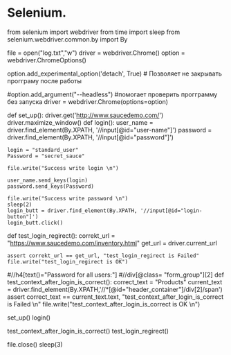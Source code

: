 # Selenium.
from selenium import webdriver
from time import sleep
from selenium.webdriver.common.by import By

file = open("log.txt","w")
driver = webdriver.Chrome()
option = webdriver.ChromeOptions()

option.add_experimental_option('detach', True) # Позволяет не закрывать прогграму после работы

#option.add_argument("--headless") #помогает проверить прогграмму без запуска
driver = webdriver.Chrome(options=option)


def set_up():
    driver.get('http://www.saucedemo.com/')
    driver.maximize_window()
def login():
    user_name = driver.find_element(By.XPATH, '//input[@id="user-name"]')
    password = driver.find_element(By.XPATH, '//input[@id="password"]')

    login = "standard_user"
    Password = "secret_sauce"

    file.write("Success write login \n")

    user_name.send_keys(login)
    password.send_keys(Password)

    file.write("Success write password \n")
    sleep(2)
    login_butt = driver.find_element(By.XPATH, '//input[@id="login-button"]')
    login_butt.click()

def test_login_regirect():
    correkt_url = "https://www.saucedemo.com/inventory.html"
    get_url = driver.current_url

    assert correkt_url == get_url, "test_login_regirect is Failed"
    file.write("test_login_regirect is OK")
#//h4[text()="Password for all users:"]
#//div[@class= "form_group"][2]
def test_context_after_login_is_correct():
    correct_text = "Products"
    current_text = driver.find_element(By.XPATH,'//*[@id="header_container"]/div[2]/span')
    assert correct_text == current_text.text, "test_context_after_login_is_correct is Failed \n"
    file.write("test_context_after_login_is_correct is OK \n")

set_up()
login()

test_context_after_login_is_correct()
test_login_regirect()

file.close()
sleep(3)

